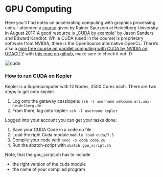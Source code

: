 # GPU Computing

Here you’ll find notes on accelerating computing with graphics processing units. I attended a [course](http://wwwstaff.ari.uni-heidelberg.de/mitarbeiter/spurzem/lehre/SS17/cuda/cuda.php.en) given by Rainer Spurzem at Heidelberg University in August 2017. A good resource is [„CUDA by example“](https://developer.nvidia.com/cuda-example) by Jason Sanders and Edward Kandrot. While CUDA (used in the course) is proprietary software from NVIDIA, there is the OpenSource alternative OpenCL. There’s also a [nice free course on parallel computing with CUDA by NVIDIA on UDACITY](https://www.udacity.com/course/intro-to-parallel-programming--cs344) with [this repo on github](https://github.com/udacity/cs344), make sure to check it out :D

![cuda](https://user-images.githubusercontent.com/16541141/28874333-b6a001d8-7791-11e7-8652-068bf8bff845.jpg)

### How to run CUDA on Kepler

Kepler is a Supercomputer with 12 Nodes, 2500 Cores each. 
There are two steps to get onto kepler:
1. Log onto the gateway cassiopeia: `ssh -l username welcome.ari.uni-heidelberg.de`
2. From there, log onto kepler: `ssh -l username kepler`

Logged into your account you can get your tasks done: 
1. Save your CUDA Code in a code.cu file.
2. Load the right Cuda module `module load cuda/7.5`
3. Compile your code with `nvcc -o code code.cu`
4. Run the sbatch-script with `sbatch gpu_script.sh`

Note, that the gpu_script.sh has to include 
- the right version of the cuda module
- the name of your compiled program
